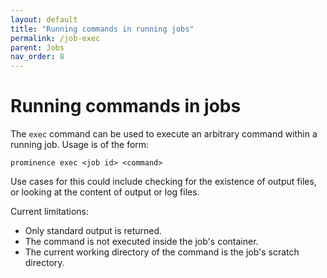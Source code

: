 ```yaml
---
layout: default
title: "Running commands in running jobs"
permalink: /job-exec
parent: Jobs
nav_order: 8
---
```

# Running commands in jobs
The `exec` command can be used to execute an arbitrary command within a running job. Usage is of the form:
```
prominence exec <job id> <command>
```
Use cases for this could include checking for the existence of output files, or looking at the content of output or log files.

Current limitations:
* Only standard output is returned.
* The command is not executed inside the job's container.
* The current working directory of the command is the job's scratch directory.
